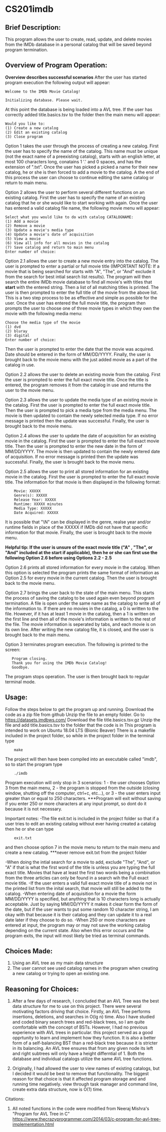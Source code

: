 # CS201imdb

## Brief Description: 
This program allows the user to create, read, update, and delete movies from the IMDb database in a personal catalog that will be saved beyond program termination.

## Overview of Program Operation:
**Overview describes successful scenarios**
After the user has started program execution the following output will appear:

    Welcome to the IMDb Movie Catalog!
    
    Initializing database. Please wait.
At this point the database is being loaded into a AVL tree.
If the user has correctly added title.basics.tsv to the folder then the main menu will appear:


    Would you like to:
    (1) Create a new catalog
    (2) Edit an existing catalog
    (3) Close program
    
Option 1 takes the user through the process of creating a new catalog. 
First the user has to specify the name of the catalog. This name must be unique (not the exact name of a preexisting catalog), starts with an english letter, at most 100 characters long, conatains 1 '.' and 0 spaces, and has the extension of ".txt". Once the user has picked a picked a name for their new catalog, he or she is then forced to add a movie to the catalog. A the end of this process the user can choose to continue editing the same catalog or return to main menu.


Option 2 allows the user to perform several different functions on an existing catalog.
First the user has to specify the name of an existing catalog that he or she would like to start working with again. Once the user has entered a valid catalog file name, the following movie menu will appear:

    Select what you would like to do with catalog CATALOGNAME:
    (1) Add a movie
    (2) Remove a movie
    (3) Update a movie's media type
    (4) Update a movie's date of acquisition
    (5) View a movie
    (6) View all info for all movies in the catalog
    (7) Save catalog and return to main menu
    Enter number of choice:

Option 2.1 allows the user to create a new movie entry into the catalog.
The user is prompted to enter a partial or full movie title (IMPORTANT NOTE: If a movie that is being searched for starts with "A", "The", or "And" exclude it from the search for best intial search list results). The program will then search the entire IMDb movie database to find all movie's with titles that **start** with the entered string. Then a list of all matching titles is printed. The user is then prompted to enter the full title of the movie from the above list. This is a two step process to be as effective and simple as possible for the user. Once the user has entered the full movie title, the program then prompts the user to choose one of three movie types in which they own the movie with the following media menu:

    Choose the media type of the movie
    (1) dvd
    (2) bluray
    (3) digital
    Enter number of choice:
Then the user is prompted to enter the date that the movie was acquired. Date should be entered in the form of MM/DD/YYYY. Finally, the user is brought back to the movie menu with the just added movie as a part of the catalog in use.

Option 2.2 allows the user to delete an existing movie from the catalog.
First the user is prompted to enter the full exact movie title. Once the title is entered, the program removes it from the catalog in use and returns the user to the movie menu.

Option 2.3 allows the user to update the media type of an existing movie in the catalog.
First the user is prompted to enter the full exact movie title. Then the user is prompted to pick a media type from the media menu. The movie is then updated to contain the newly selected media type. If no error message is printed then the update was successful. Finally, the user is brought back to the movie menu.

Option 2.4 allows the user to update the date of acquisition for an existing movie in the catalog.
First the user is prompted to enter the full exact movie title. Then the user is prompted to enter the new date in the form of MM/DD/YYYY. The movie is then updated to contain the newly entered date of acquisition. If no error message is printed then the update was successful.  Finally, the user is brought back to the movie menu.

Option 2.5 allows the user to print all stored information for an existing movie in the catalog.
First the user is prompted to enter the full exact movie title. The information for that movie is then displayed in the following format: 

        Movie: XXXXX
        Genre(s): XXXXX
        Release Year: XXXXX
        Runtime: XXXXX minutes
        Media Type: XXXXX
        Date Acquired: XXXXX
It is possible that "\N"  can be displayed in the genre, realse year and/or runtime fields in place of the XXXXX if IMDb did not have that specific information for that movie. Finally, the user is brought back to the movie menu.

**Helpful tip: If the user is unsure of the exact movie title ("A" , "The", or "And" included at the start if applicable), then he or she can first use the following Option 2.6 before using Options 2.2 - 2.5**

Option 2.6 prints all stored information for every movie in the catalog.
When this option is selected the program prints the same format of information as Option 2.5 for every movie in the current catalog. Then the user is brought back to the movie menu.

Option 2.7 brings the user back to the state of the main menu.
This starts the process of saving the catalog to be used again even beyond program termination. A file is open under the same name as the catalog to write all of the information to. If there are no movies in the catalog, a 0 is written to the file. However, if it has at least 1 movie in the catalog, then a 1 is written on the first line and then all of the movie's information is written to the rest of the file. The movie information is seperated by tabs, and each movie is on its own line. After writing the new catalog file, it is closed, and the user is brought back to the main menu.

Option 3 terminates program execution.
The following is printed to the screen:

       Program closing.
       Thank you for using the IMDb Movie Catalog!
       Goodbye.
The program stops operation. The user is then brought back to regular terminal mode.


## Usage:
Follow the steps below to get the program up and running.
Download the code as a zip file from github
Unzip the file to an empty folder.
Go to https://datasets.imdbws.com/
Download the file title.basics.tsv.gz
Unzip the file and add title.basics.tsv to the folder that the code is in
This program is intended to work on Ubuntu 18.04 LTS (Bionic Beaver)
There is a makefile included in the project folder, so while in the project folder in the terminal type

        make
The project will then have been compiled into an executable called "imdb", so to start the program type

        ./imdb


Program execution will only stop in 3 scenarios:
1 - the user chooses Option 3 from the main menu,
2 - the program is stopped from the outside (closing window, shutting off the computer, ctrl+c, etc...), or
3 - the user enters input greater than or equal to 250 characters.
***Program will exit without saving if you enter 250 or more characters at any input prompt, so dont do it because it is not necessary.

Important notes:
-The file exit.txt is included in the project folder so that if a user tries to edit an existing catalog without ever having created a catalog then he or she can type

        exit.txt
and then choose option 7 in the movie menu to return to the main menu and create a new catalog.
***never remove exit.txt from the project folder

-When doing the intial search for a movie to add, exclude "The", "And", or "A" if that is what the first word of the title is unless you are typing the full exact title. Movies that have at least the first two words being a combination from the three articles can only be found in a search wih the Full exact movie title.
-If the user enters a valid full exact movie title of a movie not in the printed list from the inital search, that movie will still be added to the catalog.
-When entering date of acquisition for a movie the form MM/DD/YYYY is specified, but anything that is 10 characters long is actually acceptable. Just by saying MM/DD/YYYY it makes it clear form the form of the date, but if the user wants to put some random 10 character string, I am okay with that because it is their catalog and they can update it to a real date later if they choose to do so.
-When 250 or more characters are entered at input, the program may or may not save the working catalog depending on the current state. Also when this error occurs and the program exits, the input will most likely be tried as terminal commands.


## Choices Made:
1. Using an AVL tree as my main data structure
2. The user cannot see used catalog names in the program when creating a new catalog or trying to open an existing one.


## Reasoning for Choices:
1. After a few days of research, I concluded that an AVL Tree was the best data structure for me to use on this project. There were several motivating factors driving that choice. Firstly, an AVL Tree performs insertions, deletions, and searches in O(lg n) time. Also I have studied and coded binary search trees and red-black trees, so I am quite comfortable with the concept of BSTs. However, I had no previous experience with AVL trees in particular. this project served as a good opprtunity to learn and implement how they function. It is also a better form of a self-balancing BST than a red-black tree because it is stricter in its balancing. An AVL tree ensures that from any given node its left and right subtrees will only have a height differntial of 1. Both the database and individual catalogs utilize the same AVL tree functions.

2. Originally, I had allowed the user to view names of existing catalogs, but I decided it would be best to remove that functionality. The biggest reason for that choice is that it affected program storage and and running time negatively. view through task manager and command line, create extra data structure, now is O(1) time.



Citations:
1. All noted functions in the code were modified from Neeraj Mishra's "Program for AVL Tree in C"
    https://www.thecrazyprogrammer.com/2014/03/c-program-for-avl-tree-implementation.html